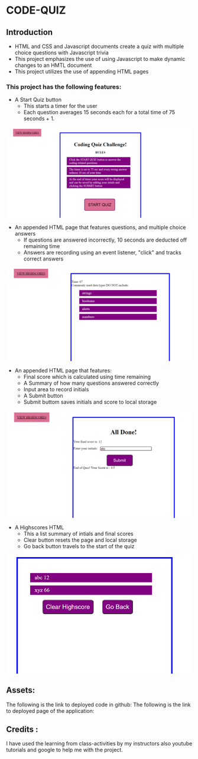 # CODE-QUIZ

## Introduction

- HTML and CSS and Javascript documents create a quiz with multiple choice questions with Javascript trivia
- This project emphasizes the use of using Javascript to make dynamic changes to an HMTL document
- This project utilizes the use of appending HTML pages

### This project has the following features:

- A Start Quiz button
  - This starts a timer for the user
  - Each question averages 15 seconds each for a total time of 75 seconds + 1.

![](assets/screenshots/page.png)

- An appended HTML page that features questions, and multiple choice answers
  - If questions are answered incorrectly, 10 seconds are deducted off remaining time
  - Answers are recording using an event listener, "click" and tracks correct answers

![](assets/screenshots/start.png)

- An appended HTML page that features:
  - Final score which is calculated using time remaining
  - A Summary of how many questions answered correctly
  - Input area to record initials
  - A Submit button
  - Submit buttom saves initials and score to local storage

![](assets/screenshots/done.png)

- A Highscores HTML
  - This a list summary of intials and final scores
  - Clear button resets the page and local storage
  - Go back button travels to the start of the quiz

![](assets/screenshots/submit.png)

## Assets:

The following is the link to deployed code in github:
The following is the link to deployed page of the application:

## Credits :

I have used the learning from class-activities by my instructors also youtube tutorials and google to help me with the project.
